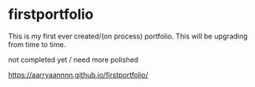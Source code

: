 # firstportfolio
This is my first ever created/(on process) portfolio.
This will be upgrading from time to time.

not completed yet / need more polished

https://aarryaannnn.github.io/firstportfolio/
